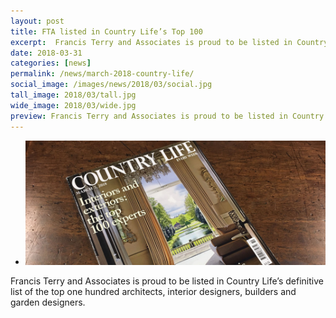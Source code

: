 ```yaml
---
layout: post
title: FTA listed in Country Life’s Top 100
excerpt:  Francis Terry and Associates is proud to be listed in Country Life’s definitive list of the top one hundred architects, interior designers, builders and garden designers.
date: 2018-03-31
categories: [news]
permalink: /news/march-2018-country-life/
social_image: /images/news/2018/03/social.jpg
tall_image: 2018/03/tall.jpg
wide_image: 2018/03/wide.jpg
preview: Francis Terry and Associates is proud to be listed in Country Life’s definitive list of the top one hundred architects, interior designers, builders and garden designers.
---
```

<ul class="list">
	<li class="full">
		<a class="fancybox" rel="group" href="/images/news/2018/05/country-life.jpg" title="{{ page.title }}">
			<img src="/images/news/2018/03/country-life-thumb.jpg" alt="{{ page.title }}">
		</a>
	</li>
</ul>
<p>
	Francis Terry and Associates is proud to be listed in Country Life’s definitive list of the top one hundred architects, interior designers, builders and garden designers.
</p>
